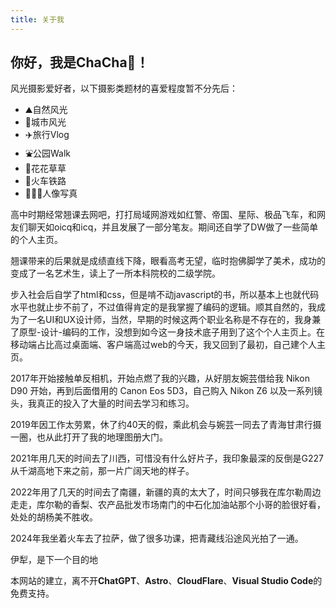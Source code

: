 ```yaml
---
title: 关于我
---
```


## 你好，我是ChaCha🍵！

风光摄影爱好者，以下摄影类题材的喜爱程度暂不分先后：

- ⛰️自然风光
- 🌆城市风光
- ✈️旅行Vlog
- ⛲️公园Walk
- 🌹花花草草
- 🚞火车铁路
- 👰🏻‍♀️人像写真

高中时期经常翘课去网吧，打打局域网游戏如红警、帝国、星际、极品飞车，和网友们聊天如oicq和icq，并且发展了一部分笔友。期间还自学了DW做了一些简单的个人主页。

翘课带来的后果就是成绩直线下降，眼看高考无望，临时抱佛脚学了美术，成功的变成了一名艺术生，读上了一所本科院校的二级学院。

步入社会后自学了html和css，但是啃不动javascript的书，所以基本上也就代码水平也就止步不前了，不过值得肯定的是我掌握了编码的逻辑。顺其自然的，我成为了一名UI和UX设计师，当然，早期的时候这两个职业名称是不存在的，我身兼了原型-设计-编码的工作，没想到如今这一身技术底子用到了这个个人主页上。在移动端占比高过桌面端、客户端高过web的今天，我又回到了最初，自己建个人主页。

2017年开始接触单反相机，开始点燃了我的兴趣，从好朋友婉芸借给我 Nikon D90 开始，再到后面借用的 Canon Eos 5D3，自己购入 Nikon Z6 以及一系列镜头，我真正的投入了大量的时间去学习和练习。

2019年因工作太劳累，休了约40天的假，乘此机会与婉芸一同去了青海甘肃行摄一圈，也从此打开了我的地理图册大门。

2021年用几天的时间去了川西，可惜没有什么好片子，我印象最深的反倒是G227从千湖高地下来之前，那一片广阔天地的样子。

2022年用了几天的时间去了南疆，新疆的真的太大了，时间只够我在库尔勒周边走走，库尔勒的香梨、农产品批发市场南门的中石化加油站那个小哥的脸很好看，处处的胡杨美不胜收。

2024年我坐着火车去了拉萨，做了很多功课，把青藏线沿途风光拍了一通。

伊犁，是下一个目的地

本网站的建立，离不开**ChatGPT**、**Astro**、**CloudFlare**、**Visual Studio Code**的免费支持。